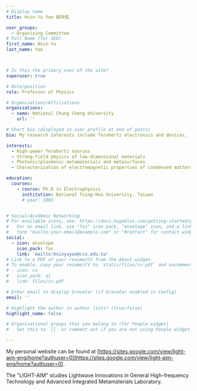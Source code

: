 ```yaml
---
# Display name
title: Hsin-Yu Yao 姚欣佑

user_groups:
  - Organizing Committee
# Full Name (for SEO)
first_name: Hsin-Yu
last_name: Yao



# Is this the primary user of the site?
superuser: true

# Role/position
role: Professor of Physics

# Organizations/Affiliations
organizations:
  - name: National Chung Cheng University
    url: ''

# Short bio (displayed in user profile at end of posts)
bio: My research interests include Terahertz electronics and devices.

interests:
  - High-power Terahertz sources
  - Strong-field physics of low-dimensional materials
  - Photonic/plasmonic metamaterials and metasurfaces
  - Characterization of electromagnetic properties of condensed matters

education:
  courses:
    - course: Ph.D in Electrophysics
      institution: National Tsing-Hua University, Taiwan
      # year: 2003


# Social/Academic Networking
# For available icons, see: https://docs.hugoblox.com/getting-started/page-builder/#icons
#   For an email link, use "fas" icon pack, "envelope" icon, and a link in the
#   form "mailto:your-email@example.com" or "#contact" for contact widget.
social:
  - icon: envelope
    icon_pack: fas
    link: 'mailto:hsinyuyao@ccu.edu.tw'
# Link to a PDF of your resume/CV from the About widget.
# To enable, copy your resume/CV to `static/files/cv.pdf` and uncomment the lines below.
# - icon: cv
#   icon_pack: ai
#   link: files/cv.pdf

# Enter email to display Gravatar (if Gravatar enabled in Config)
email: ''

# Highlight the author in author lists? (true/false)
highlight_name: false

# Organizational groups that you belong to (for People widget)
#   Set this to `[]` or comment out if you are not using People widget.

---
```


My personal website can be found at [https://sites.google.com/view/light-aim-eng/home?authuser=0](https://sites.google.com/view/light-aim-eng/home?authuser=0).

The "LIGHT-AIM" studies Lightwave Innovations in General High-frequency Technology and Advanced Integrated Metamaterials Laboratory.



